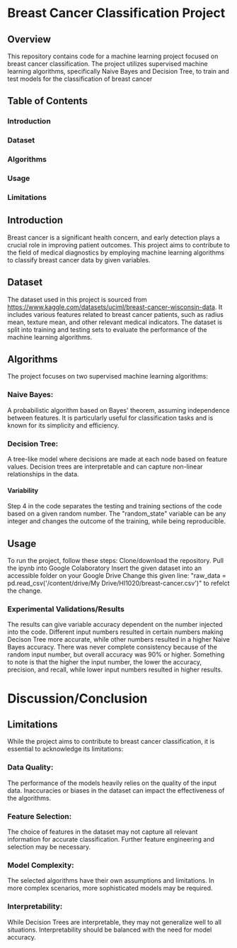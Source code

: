 # Breast Cancer Classification Project

## Overview
This repository contains code for a machine learning project focused on breast cancer classification. The project utilizes supervised machine learning algorithms, specifically Naive Bayes and Decision Tree, to train and test models for the classification of breast cancer 

## Table of Contents
### Introduction
### Dataset
### Algorithms
### Usage
### Limitations

## Introduction
Breast cancer is a significant health concern, and early detection plays a crucial role in improving patient outcomes. This project aims to contribute to the field of medical diagnostics by employing machine learning algorithms to classify breast cancer data by given variables.

## Dataset
The dataset used in this project is sourced from https://www.kaggle.com/datasets/uciml/breast-cancer-wisconsin-data. It includes various features related to breast cancer patients, such as radius mean, texture mean, and other relevant medical indicators. The dataset is split into training and testing sets to evaluate the performance of the machine learning algorithms.

## Algorithms
The project focuses on two supervised machine learning algorithms:

### Naive Bayes:
A probabilistic algorithm based on Bayes' theorem, assuming independence between features. It is particularly useful for classification tasks and is known for its simplicity and efficiency.

### Decision Tree:
A tree-like model where decisions are made at each node based on feature values. Decision trees are interpretable and can capture non-linear relationships in the data.

#### Variability
Step 4 in the code separates the testing and training sections of the code based on a given random number. The "random_state" variable can be any integer and changes the outcome of the training, while being reproducible. 

## Usage
To run the project, follow these steps:
Clone/download the repository.
Pull the ipynb into Google Colaboratory
Insert the given dataset into an accessible folder on your Google Drive
Change this given line: "raw_data = pd.read_csv('/content/drive/My Drive/HI1020/breast-cancer.csv')" to refelct the change.

### Experimental Validations/Results
The results can give variable accuracy dependent on the number injected into the code. Different input numbers resulted in certain numbers making Decison Tree more accurate, while other numbers resulted in a higher Naive Bayes accuracy. There was never complete consistency because of the random input number, but overall accuracy was 90% or higher. Something to note is that the higher the input number, the lower the accuracy, precision, and recall, while lower input numbers resulted in higher results. 

# Discussion/Conclusion

## Limitations
While the project aims to contribute to breast cancer classification, it is essential to acknowledge its limitations:

### Data Quality:
The performance of the models heavily relies on the quality of the input data. Inaccuracies or biases in the dataset can impact the effectiveness of the algorithms.

### Feature Selection:
The choice of features in the dataset may not capture all relevant information for accurate classification. Further feature engineering and selection may be necessary.

### Model Complexity:
The selected algorithms have their own assumptions and limitations. In more complex scenarios, more sophisticated models may be required.

### Interpretability:
While Decision Trees are interpretable, they may not generalize well to all situations. Interpretability should be balanced with the need for model accuracy.



